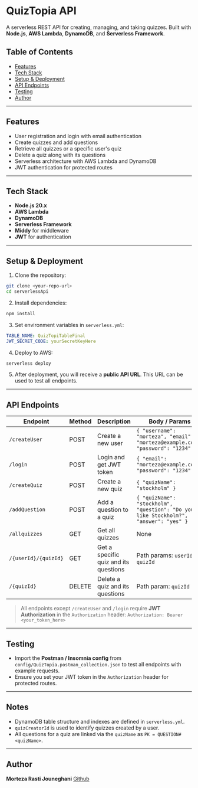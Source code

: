 
# QuizTopia API

A serverless REST API for creating, managing, and taking quizzes. Built with **Node.js**, **AWS Lambda**, **DynamoDB**, and **Serverless Framework**.

## Table of Contents

* [Features](#features)
* [Tech Stack](#tech-stack)
* [Setup & Deployment](#setup--deployment)
* [API Endpoints](#api-endpoints)
* [Testing](#testing)
* [Author](#author)

---

## Features

* User registration and login with email authentication
* Create quizzes and add questions
* Retrieve all quizzes or a specific user's quiz
* Delete a quiz along with its questions
* Serverless architecture with AWS Lambda and DynamoDB
* JWT authentication for protected routes

---

## Tech Stack

* **Node.js 20.x**
* **AWS Lambda**
* **DynamoDB**
* **Serverless Framework**
* **Middy** for middleware
* **JWT** for authentication

---

## Setup & Deployment

1. Clone the repository:

```bash
git clone <your-repo-url>
cd serverlessApi
```

2. Install dependencies:

```bash
npm install
```

3. Set environment variables in `serverless.yml`:

```yaml
TABLE_NAME: QuizTopiTableFinal
JWT_SECRET_CODE: yourSecretKeyHere
```

4. Deploy to AWS:

```bash
serverless deploy
```

5. After deployment, you will receive a **public API URL**. This URL can be used to test all endpoints.

---

## API Endpoints

| Endpoint             | Method | Description                           | Body / Params                                                                        |
| -------------------- | ------ | ------------------------------------- | ------------------------------------------------------------------------------------ |
| `/createUser`        | POST   | Create a new user                     | `{ "username": "morteza", "email": "morteza@example.com", "password": "1234" }`      |
| `/login`             | POST   | Login and get JWT token               | `{ "email": "morteza@example.com", "password": "1234" }`                             |
| `/createQuiz`        | POST   | Create a new quiz                     | `{ "quizName": "stockholm" }`                                                        |
| `/addQuestion`       | POST   | Add a question to a quiz              | `{ "quizName": "stockholm", "question": "Do you like Stockholm?", "answer": "yes" }` |
| `/allquizzes`        | GET    | Get all quizzes                       | None                                                                                 |
| `/{userId}/{quizId}` | GET    | Get a specific quiz and its questions | Path params: `userId`, `quizId`                                                      |
| `/{quizId}`          | DELETE | Delete a quiz and its questions       | Path param: `quizId`                                                                 |

> All endpoints except `/createUser` and `/login` require **JWT Authorization** in the `Authorization` header:
> `Authorization: Bearer <your_token_here>`

---

## Testing

* Import the **Postman / Insomnia config** from `config/QuizTopia.postman_collection.json` to test all endpoints with example requests.
* Ensure you set your JWT token in the `Authorization` header for protected routes.

---

## Notes

* DynamoDB table structure and indexes are defined in `serverless.yml`.
* `quizCreatorId` is used to identify quizzes created by a user.
* All questions for a quiz are linked via the `quizName` as `PK = QUESTION#<quizName>`.

---

## Author

**Morteza Rasti Jouneghani**
[Github](https://github.com/MorinoCode)


